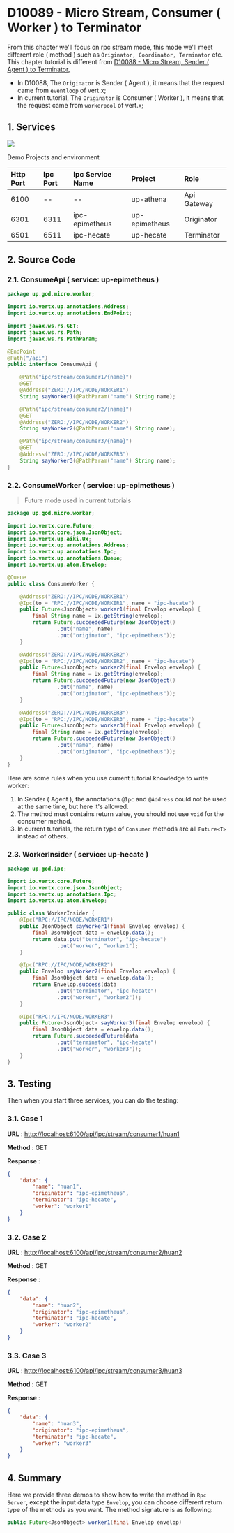 # D10089 - Micro Stream, Consumer \( Worker \) to Terminator

From this chapter we'll focus on rpc stream mode, this mode we'll meet different role \( method \) such as `Originator, Coordinator, Terminator` etc. This chapter tutorial is different from [D10088 - Micro Stream,  Sender \( Agent \) to Terminator](d10088-micro-stream-sender-agent-to-terminator.md),

* In D10088, The `Originator` is Sender \( Agent \), it means that the request came from `eventloop` of vert.x;
* In current tutorial, The `Originator` is Consumer \( Worker \), it means that the request came from `workerpool` of vert.x;

## 1. Services

![](/doc/image/d10089-1.png)

Demo Projects and environment

| Http Port | Ipc Port | Ipc Service Name | Project | Role |
| :--- | :--- | :--- | :--- | :--- |
| 6100 | -- | -- | up-athena | Api Gateway |
| 6301 | 6311 | ipc-epimetheus | up-epimetheus | Originator |
| 6501 | 6511 | ipc-hecate | up-hecate | Terminator |

## 2. Source Code

### 2.1. ConsumeApi \( service: up-epimetheus \)

```java
package up.god.micro.worker;

import io.vertx.up.annotations.Address;
import io.vertx.up.annotations.EndPoint;

import javax.ws.rs.GET;
import javax.ws.rs.Path;
import javax.ws.rs.PathParam;

@EndPoint
@Path("/api")
public interface ConsumeApi {

    @Path("ipc/stream/consumer1/{name}")
    @GET
    @Address("ZERO://IPC/NODE/WORKER1")
    String sayWorker1(@PathParam("name") String name);

    @Path("ipc/stream/consumer2/{name}")
    @GET
    @Address("ZERO://IPC/NODE/WORKER2")
    String sayWorker2(@PathParam("name") String name);

    @Path("ipc/stream/consumer3/{name}")
    @GET
    @Address("ZERO://IPC/NODE/WORKER3")
    String sayWorker3(@PathParam("name") String name);
}
```

### 2.2. ConsumeWorker \( service: up-epimetheus \)

> Future mode used in current tutorials

```java
package up.god.micro.worker;

import io.vertx.core.Future;
import io.vertx.core.json.JsonObject;
import io.vertx.up.aiki.Ux;
import io.vertx.up.annotations.Address;
import io.vertx.up.annotations.Ipc;
import io.vertx.up.annotations.Queue;
import io.vertx.up.atom.Envelop;

@Queue
public class ConsumeWorker {

    @Address("ZERO://IPC/NODE/WORKER1")
    @Ipc(to = "RPC://IPC/NODE/WORKER1", name = "ipc-hecate")
    public Future<JsonObject> worker1(final Envelop envelop) {
        final String name = Ux.getString(envelop);
        return Future.succeededFuture(new JsonObject()
                .put("name", name)
                .put("originator", "ipc-epimetheus"));
    }

    @Address("ZERO://IPC/NODE/WORKER2")
    @Ipc(to = "RPC://IPC/NODE/WORKER2", name = "ipc-hecate")
    public Future<JsonObject> worker2(final Envelop envelop) {
        final String name = Ux.getString(envelop);
        return Future.succeededFuture(new JsonObject()
                .put("name", name)
                .put("originator", "ipc-epimetheus"));
    }

    @Address("ZERO://IPC/NODE/WORKER3")
    @Ipc(to = "RPC://IPC/NODE/WORKER3", name = "ipc-hecate")
    public Future<JsonObject> worker3(final Envelop envelop) {
        final String name = Ux.getString(envelop);
        return Future.succeededFuture(new JsonObject()
                .put("name", name)
                .put("originator", "ipc-epimetheus"));
    }
}
```

Here are some rules when you use current tutorial knowledge to write worker:

1. In Sender \( Agent \), the annotations `@Ipc` and `@Address` could not be used at the same time, but here it's allowed.
2. The method must contains return value, you should not use `void` for the consumer method.
3. In current tutorials, the return type of `Consumer` methods are all `Future<T>` instead of others.

### 2.3. WorkerInsider \( service: up-hecate \)

```java
package up.god.ipc;

import io.vertx.core.Future;
import io.vertx.core.json.JsonObject;
import io.vertx.up.annotations.Ipc;
import io.vertx.up.atom.Envelop;

public class WorkerInsider {
    @Ipc("RPC://IPC/NODE/WORKER1")
    public JsonObject sayWorker1(final Envelop envelop) {
        final JsonObject data = envelop.data();
        return data.put("terminator", "ipc-hecate")
                .put("worker", "worker1");
    }

    @Ipc("RPC://IPC/NODE/WORKER2")
    public Envelop sayWorker2(final Envelop envelop) {
        final JsonObject data = envelop.data();
        return Envelop.success(data
                .put("terminator", "ipc-hecate")
                .put("worker", "worker2"));
    }

    @Ipc("RPC://IPC/NODE/WORKER3")
    public Future<JsonObject> sayWorker3(final Envelop envelop) {
        final JsonObject data = envelop.data();
        return Future.succeededFuture(data
                .put("terminator", "ipc-hecate")
                .put("worker", "worker3"));
    }
}
```

## 3. Testing

Then when you start three services, you can do the testing:

### 3.1. Case 1

**URL** : [http://localhost:6100/api/ipc/stream/consumer1/huan1](http://localhost:6100/api/ipc/stream/consumer1/huan1)

**Method** : GET

**Response** :

```json
{
    "data": {
        "name": "huan1",
        "originator": "ipc-epimetheus",
        "terminator": "ipc-hecate",
        "worker": "worker1"
    }
}
```

### 3.2. Case 2

**URL** : [http://localhost:6100/api/ipc/stream/consumer2/huan2](http://localhost:6100/api/ipc/stream/consumer2/huan2)

**Method** : GET

**Response** :

```json
{
    "data": {
        "name": "huan2",
        "originator": "ipc-epimetheus",
        "terminator": "ipc-hecate",
        "worker": "worker2"
    }
}
```

### 3.3. Case 3

**URL** : [http://localhost:6100/api/ipc/stream/consumer3/huan3](http://localhost:6100/api/ipc/stream/consumer3/huan3)

**Method** : GET

**Response** :

```json
{
    "data": {
        "name": "huan3",
        "originator": "ipc-epimetheus",
        "terminator": "ipc-hecate",
        "worker": "worker3"
    }
}
```

## 4. Summary

Here we provide three demos to show how to write the method in `Rpc Server`, except the input data type `Envelop`, you can choose different return type of the methods as you want. The method signature is as following:

```java
public Future<JsonObject> worker1(final Envelop envelop)
```



